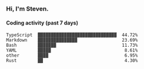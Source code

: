 ### Hi, I'm Steven.

#### Coding activity (past 7 days)
```
TypeScript  ▓▓▓▓▓▓▓▓▓▓▓▓▓▓▓▓▓▓▓▓▓▓▓▓▓▓▓▓▓▓  44.72%
Markdown    ▓▓▓▓▓▓▓▓▓▓▓▓▓▓▓                 23.69%
Bash        ▓▓▓▓▓▓▓                         11.73%
YAML        ▓▓▓▓▓                            8.61%
other       ▓▓▓▓                             6.95%
Rust        ▓▓                               4.30%
```
